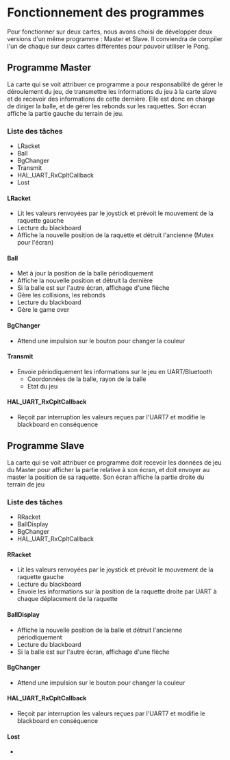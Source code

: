 # Fonctionnement des programmes

Pour fonctionner sur deux cartes, nous avons choisi de développer deux versions d'un même programme : Master et Slave. Il conviendra de compiler l'un de chaque sur deux cartes différentes pour pouvoir utiliser le Pong.


## Programme Master


La carte qui se voit attribuer ce programme a pour responsabilité de gérer le déroulement du jeu, de transmettre les informations du jeu à la carte slave et de recevoir des informations de cette dernière. Elle est donc en charge de diriger la balle, et de gérer les rebonds sur les raquettes.
Son écran affiche la partie gauche du terrain de jeu.

### Liste des tâches

* LRacket
* Ball 
* BgChanger
* Transmit
* HAL_UART_RxCpltCallback
* Lost

#### LRacket

* Lit les valeurs renvoyées par le joystick et prévoit le mouvement de la raquette gauche
* Lecture du blackboard
* Affiche la nouvelle position de la raquette et détruit l'ancienne (Mutex pour l'écran)

#### Ball

* Met à jour la position de la balle périodiquement
* Affiche la nouvelle position et détruit la dernière
* Si la balle est sur l'autre écran, affichage d'une flèche
* Gère les collisions, les rebonds
* Lecture du blackboard
* Gère le game over

#### BgChanger

* Attend une impulsion sur le bouton pour changer la couleur

#### Transmit

* Envoie périodiquement les informations sur le jeu en UART/Bluetooth
  * Coordonnées de la balle, rayon de la balle
  * Etat du jeu

#### HAL_UART_RxCpltCallback

* Reçoit par interruption les valeurs reçues par l'UART7 et modifie le blackboard en conséquence
## Programme Slave

La carte qui se voit attribuer ce programme doit recevoir les données de jeu du Master pour afficher la partie relative à son écran, et doit envoyer au master la position de sa raquette.
Son écran affiche la partie droite du terrain de jeu

### Liste des tâches

* RRacket
* BallDisplay
* BgChanger
* HAL_UART_RxCpltCallback

#### RRacket

* Lit les valeurs renvoyées par le joystick et prévoit le mouvement de la raquette gauche
* Lecture du blackboard
* Envoie les informations sur la position de la raquette droite par UART à chaque déplacement de la raquette

#### BallDisplay

* Affiche la nouvelle position de la balle et détruit l'ancienne périodiquement
* Lecture du blackboard
* Si la balle est sur l'autre écran, affichage d'une flèche

#### BgChanger

* Attend une impulsion sur le bouton pour changer la couleur 


#### HAL_UART_RxCpltCallback

* Reçoit par interruption les valeurs reçues par l'UART7 et modifie le blackboard en conséquence

#### Lost

* 
